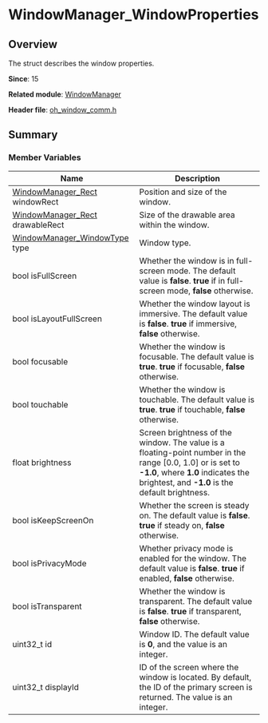 # WindowManager_WindowProperties

## Overview

The struct describes the window properties.

**Since**: 15

**Related module**: [WindowManager](capi-windowmanager.md)

**Header file**: [oh_window_comm.h](capi-oh-window-comm-h.md)

## Summary

### Member Variables

| Name| Description|
| -- | -- |
| [WindowManager_Rect](capi-windowmanager-rect.md) windowRect | Position and size of the window.|
| [WindowManager_Rect](capi-windowmanager-rect.md) drawableRect | Size of the drawable area within the window.|
| [WindowManager_WindowType](capi-oh-window-comm-h.md#windowmanager_windowtype) type | Window type.|
| bool isFullScreen | Whether the window is in full-screen mode. The default value is **false**. **true** if in full-screen mode, **false** otherwise.|
| bool isLayoutFullScreen | Whether the window layout is immersive. The default value is **false**. **true** if immersive, **false** otherwise.|
| bool focusable | Whether the window is focusable. The default value is **true**. **true** if focusable, **false** otherwise.|
| bool touchable | Whether the window is touchable. The default value is **true**. **true** if touchable, **false** otherwise.|
| float brightness | Screen brightness of the window. The value is a floating-point number in the range [0.0, 1.0] or is set to **-1.0**, where **1.0** indicates the brightest, and **-1.0** is the default brightness.|
| bool isKeepScreenOn | Whether the screen is steady on. The default value is **false**. **true** if steady on, **false** otherwise.|
| bool isPrivacyMode | Whether privacy mode is enabled for the window. The default value is **false**. **true** if enabled, **false** otherwise.|
| bool isTransparent | Whether the window is transparent. The default value is **false**. **true** if transparent, **false** otherwise.|
| uint32_t id | Window ID. The default value is **0**, and the value is an integer.|
| uint32_t displayId | ID of the screen where the window is located. By default, the ID of the primary screen is returned. The value is an integer.|
